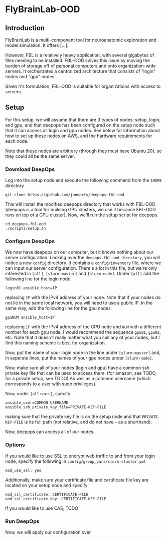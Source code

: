 # FlyBrainLab-OOD

## Introduction

FlyBrainLab is a multi-component tool for neuroanatomic exploration and model simulation. It offers [...].

However, FBL is a relatively heavy application, with several gigabytes of files needing to be installed. FBL-OOD solves this issue by moving the burden of storage off of personal computers and onto organization-wide servers. It orchestrates a centralized architecture that consists of "login" nodes and "gpu" nodes.

Given it's formulation, FBL-OOD is suitable for organizations with access to servers.

## Setup

For this setup, we will assume that there are 3 types of nodes: setup, login, and gpu, and that deepops has been configured on the setup node such that it can access all login and gpu nodes. See below for information about how to set up these nodes on AWS, and the hardware requirements for each node.

Note that these nodes are arbitrary (through they must have Ubuntu 20), so they could all be the same server.

### Download DeepOps

Log into the setup node and execute the following command from the `$HOME` directory

```console
git clone https://github.com/jonmarty/deepops-fbl-ood
```

This will install the modified deepops directory that works with FBL-OOD (deepops is a tool for building GPU clusters, we use it because FBL-OOD runs on top of a GPU cluster). Now, we'll run the setup script for deepops.

```console
cd deepops-fbl-ood
./scripts/setup.sh
```

### Configure DeepOps

We now have deepops on our computer, but it knows nothing about our server configuration. Looking over the `deepops-fbl-ood directory`, you will notice a new `config` directory. It contains a `config/inventory` file, where we can input our server configuration. There's a lot in this file, but we're only interested in `[all]`, `[slurm-master]` and `[slurm-node]`. Under `[all]` add the following line for the login node

```console
login01 ansible_host=IP
```

replacing `IP` with the IPv4 address of your node. Note that if your nodes do not lie in the same local network, you will need to use a public IP. In the same way, add the following line for the gpu nodes

```console
gpuNUM ansible_host=IP
```

replacing `IP` with the IPv4 address of the GPU node and `NUM` with a different number for each gpu node. I would recommend the sequence `gpu01`, `gpu02`, etc. Note that it doesn't really matter what you call any of your nodes, but I find this naming scheme is best for organization.

Now, put the name of your login node in the line under `[slurm-master]` and, in seperate lines, put the names of your gpu nodes under `[slurm-node]`.

Now, make sure all of your nodes (login and gpu) have a common ssh private key file that can be used to access them. (for amazon, see TODO, for a private setup, see TODO) As well as a common username (which corresponds to a user with sudo privileges).

Now, under `[all:vars]`, specify

```console
ansible_user=COMMON-USERNAME
ansible_ssh_private_key_file=PRIVATE-KEY-FILE
```

making sure that the private key file is on the setup node and that `PRIVATE-KEY-FILE` is its full path (not relative, and do not have `~` as a shorthand).

Now, deepops can access all of our nodes.

### Options

If you would like to use SSL to encrypt web traffic to and from your login node, specify the following in `config/group_vars/slurm-cluster.yml`

```console
ood_use_ssl: yes
```

Additionally, make sure your certificate file and certificate file key are located on your setup node and specify

```console
ood_ssl_certificate: CERTIFICATE-FILE
ood_ssl_certificate_key: CERTIFICATE-KEY-FILE
```

If you would like to use CAS, TODO

### Run DeepOps

Now, we will apply our configuration over 
